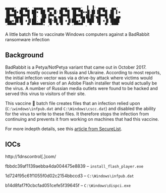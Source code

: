 ```
▄▄▄▄·  ▄▄▄· ·▄▄▄▄  ▄▄▄   ▄▄▄· ▄▄▄▄·  ▌ ▐· ▄▄▄·  ▄▄· 
▐█ ▀█▪▐█ ▀█ ██▪ ██ ▀▄ █·▐█ ▀█ ▐█ ▀█▪▪█·█▌▐█ ▀█ ▐█ ▌▪
▐█▀▀█▄▄█▀▀█ ▐█· ▐█▌▐▀▀▄ ▄█▀▀█ ▐█▀▀█▄▐█▐█•▄█▀▀█ ██ ▄▄
██▄▪▐█▐█ ▪▐▌██. ██ ▐█•█▌▐█ ▪▐▌██▄▪▐█ ███ ▐█ ▪▐▌▐███▌
·▀▀▀▀  ▀  ▀ ▀▀▀▀▀• .▀  ▀ ▀  ▀ ·▀▀▀▀ . ▀   ▀  ▀ ·▀▀▀ 
```
A little batch file to vaccinate Windows computers against a BadRabbit ransomware infection

## Background
BadRabbit is a Petya/NotPetya  variant that came out in October 2017. Infections mostly occured in Russia and Ukraine. According to most reports, the initial infection vector was via a drive-by attack where victims would download a fake version of an Adobe Flash installer that would actually be the virus. A number of Russian media outlets were found to be hacked and served this virus to visitors of their site.

This vaccine :syringe: batch file creates files that an infection relied upon (`C:\windows\infpub.dat` and `C:\Windows\cscc.dat`) and disabled the ability for the virus to write to these files. It therefore stops the infection from continuing and prevents it from working on machines that had this vaccine.  

For more indepth details, see this [article from SecureList](https://securelist.com/bad-rabbit-ransomware/82851/).

## IOCs
http://1dnscontrol[.]com/

fbbdc39af1139aebba4da004475e8839 – `install_flash_player.exe`

1d724f95c61f1055f0d02c2154bbccd3 – `C:\Windows\infpub.dat`

b14d8faf7f0cbcfad051cefe5f39645f – `C:\Windows\dispci.exe`
